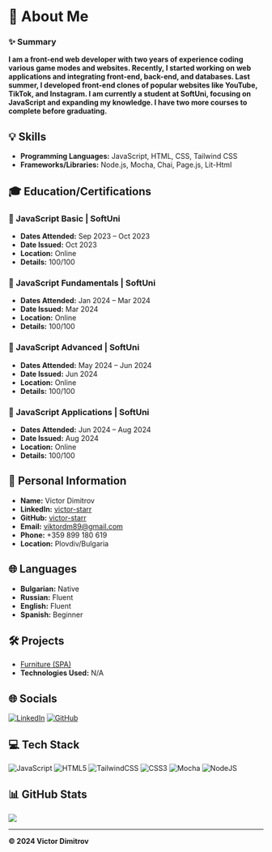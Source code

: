 # 💫 About Me

### ✨ Summary
**I am a front-end web developer with two years of experience coding various game modes and websites. Recently, I started working on web applications and integrating front-end, back-end, and databases. Last summer, I developed front-end clones of popular websites like YouTube, TikTok, and Instagram. I am currently a student at SoftUni, focusing on JavaScript and expanding my knowledge. I have two more courses to complete before graduating.**

## 💡 Skills
- **Programming Languages:** JavaScript, HTML, CSS, Tailwind CSS
- **Frameworks/Libraries:** Node.js, Mocha, Chai, Page.js, Lit-Html

## 🎓 Education/Certifications
### 📂 JavaScript Basic | SoftUni
- **Dates Attended:** Sep 2023 – Oct 2023
- **Date Issued:** Oct 2023
- **Location:** Online
- **Details:** 100/100

### 📂 JavaScript Fundamentals | SoftUni
- **Dates Attended:** Jan 2024 – Mar 2024
- **Date Issued:** Mar 2024
- **Location:** Online
- **Details:** 100/100

### 📂 JavaScript Advanced | SoftUni
- **Dates Attended:** May 2024 – Jun 2024
- **Date Issued:** Jun 2024
- **Location:** Online
- **Details:** 100/100

### 📂 JavaScript Applications | SoftUni
- **Dates Attended:** Jun 2024 – Aug 2024
- **Date Issued:** Aug 2024
- **Location:** Online
- **Details:** 100/100

## 📝 Personal Information
- **Name:** Victor Dimitrov
- **LinkedIn:** [victor-starr](https://linkedin.com/in/victor-starr)
- **GitHub:** [victor-starr](https://github.com/victor-starr)
- **Email:** viktordm89@gmail.com
- **Phone:** +359 899 180 619
- **Location:** Plovdiv/Bulgaria

## 🌐 Languages
- **Bulgarian:** Native
- **Russian:** Fluent
- **English:** Fluent
- **Spanish:** Beginner

## 🛠️ Projects

- [Furniture (SPA)](https://github.com/Victor-starr/Furniture)
- **Technologies Used:** N/A


## 🌐 Socials

[![LinkedIn](https://img.shields.io/badge/linkedin-%230077B5.svg?style=for-the-badge&logo=linkedin&logoColor=white)](https://www.linkedin.com/in/victor-starr/)
[![GitHub](https://img.shields.io/badge/github-%23121011.svg?style=for-the-badge&logo=github&logoColor=white)](https://github.com/victor-starr)

## 💻 Tech Stack

![JavaScript](https://img.shields.io/badge/javascript-%23323330.svg?style=for-the-badge&logo=javascript&logoColor=%23F7DF1E)
![HTML5](https://img.shields.io/badge/html5-%23E34F26.svg?style=for-the-badge&logo=html5&logoColor=white)
![TailwindCSS](https://img.shields.io/badge/tailwindcss-%2338B2AC.svg?style=for-the-badge&logo=tailwind-css&logoColor=white)
![CSS3](https://img.shields.io/badge/css3-%231572B6.svg?style=for-the-badge&logo=css3&logoColor=white)
![Mocha](https://img.shields.io/badge/-mocha-%238D6748?style=for-the-badge&logo=mocha&logoColor=white)
![NodeJS](https://img.shields.io/badge/node.js-6DA55F?style=for-the-badge&logo=node.js&logoColor=white)

## 📊 GitHub Stats

![](https://github-readme-stats.vercel.app/api/top-langs/?username=Victor-starr&theme=dark&hide_border=false&include_all_commits=false&count_private=false&layout=compact)

---

**© 2024 Victor Dimitrov**

